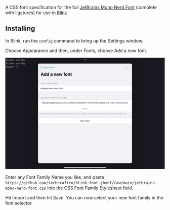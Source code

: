 A CSS font specification for the full [JetBrains Mono Nerd Font](https://github.com/ryanoasis/nerd-fonts) (complete with ligatures) for use in [Blink](https://blink.sh)

## Installing

In Blink, run the `config` command to bring up the Settings window.

Choose Appearance and then, under Fonts, choose Add a new font.

![Add a new font](images/screen.jpeg)

Enter any Font Family Name you like, and paste `https://github.com/techcraftco/blink-font-jbmnf/raw/main/jetbrains-mono-nerd-font.css` into the CSS Font Family Stylesheet field. 

Hit Import and then hit Save. You can now select your new font family in the font selector.